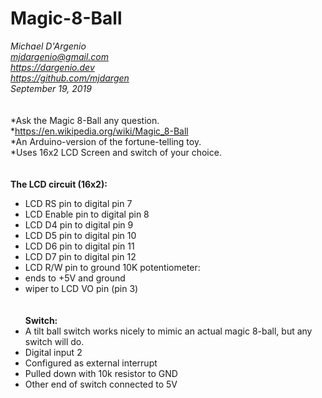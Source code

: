 # Magic-8-Ball
*Michael D'Argenio  
mjdargenio@gmail.com  
https://dargenio.dev  
https://github.com/mjdargen  
September 19, 2019*   
\
\
*Ask the Magic 8-Ball any question.  
*https://en.wikipedia.org/wiki/Magic_8-Ball  
*An Arduino-version of the fortune-telling toy.  
*Uses 16x2 LCD Screen and switch of your choice.  
\
\
**The LCD circuit (16x2):**
* LCD RS pin to digital pin 7
* LCD Enable pin to digital pin 8
* LCD D4 pin to digital pin 9
* LCD D5 pin to digital pin 10
* LCD D6 pin to digital pin 11
* LCD D7 pin to digital pin 12
* LCD R/W pin to ground
 10K potentiometer:
* ends to +5V and ground
* wiper to LCD VO pin (pin 3)  
\
\
**Switch:**  
* A tilt ball switch works nicely to mimic an actual magic 8-ball, but any switch will do.
* Digital input 2
* Configured as external interrupt
* Pulled down with 10k resistor to GND
* Other end of switch connected to 5V

